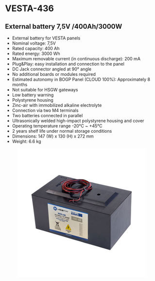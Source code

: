 # VESTA-436

## External battery 7,5V /400Ah/3000W

* External battery for VESTA panels
* Nominal voltage: 7,5V
* Rated capacity: 400 Ah
* Rated energy: 3000 Wh
* Maximum removable current (in continuous discharge): 200 mA
* Plug\&Play: easy installation and connection to the panel
* DC Jack connector angled at 90° angle
* No additional boards or modules required
* Estimated autonomy in BOGP Panel (CLOUD 100%): Approximately 8 months
* Not suitable for HSGW gateways
* Low battery warning
* Polystyrene housing
* Zinc-air with immobilized alkaline electrolyte
* Connection via two M4 terminals
* Two batteries connected in parallel
* Ultrasonically welded high-impact polystyrene housing and cover
* Operating temperature range -20°C \~ +45°C
* 2 years shelf life under normal storage conditions
* Dimensions: 147 (W) x 130 (H) x 272 mm
* Weight: 6.6 kg

<figure><img src=".gitbook/assets/image (5) (1) (1) (1) (1) (1) (1) (1).png" alt=""><figcaption></figcaption></figure>
